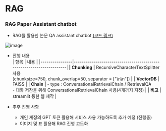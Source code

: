 # RAG

### RAG Paper Assistant chatbot
- RAG를 활용한 논문 QA assistant chatbot [(코드 링크)](demo/chatbot/RAG_paper_assistant_chatbot.ipynb)

![image](https://github.com/user-attachments/assets/7528bca6-204b-4def-8fcd-46601e2ed78b)

- 진행 내용  
  | 항목           | 내용                                                                 |
  |----------------|----------------------------------------------------------------------|
  | **Chunking**   | RecursiveCharacterTextSplitter 사용 <br>(chunksize=750, chunk_overlap=50, separator = ["\n\n"]) |
  | **VectorDB**   | FAISS                                                                |
  | **Chain**      | - type : ConversationalRetrievalChain / RetrievalQA<br>- 대화 저장을 위해 ConversationalRetrievalChain 사용(4개까지 지정) |
  | **비고**       | streamlit 통한 웹 제작                                                |


- 추후 진행 사항
  - 개인 계정의 GPT 토큰 활용해 서비스 사용 가능하도록 추가 예정 (진행중)
  - 이미지 및 표 활용해 RAG 진행 고도화
